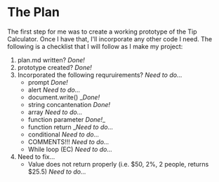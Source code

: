 # The Plan

The first step for me was to create a working prototype of the Tip Calculator. Once I have that, I'll incorporate any other code I need. 
The following is a checklist that I will follow as I make my project:

1. plan.md written? _Done!_
2. prototype created? _Done!_
3. Incorporated the following requruirements? _Need to do..._
    * prompt _Done!_
    * alert _Need to do..._
    * document.write() __Done!_
    * string concantenation _Done!_
    * array _Need to do..._
    * function parameter _Done!__
    * function return __Need to do..._
    * conditional _Need to do..._
    * COMMENTS!!! _Need to do..._
    * While loop (EC) _Need to do..._
4. Need to fix...
    * Value does not return properly (i.e. $50, 2%, 2 people, returns $25.5) _Need to do..._
